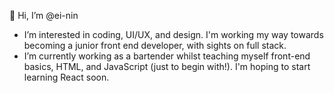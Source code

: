 👋 Hi, I’m @ei-nin
 - I’m interested in coding, UI/UX, and design. I'm working my way towards becoming a junior front end developer, with sights on full stack. 
- I’m currently working as a bartender whilst teaching myself front-end basics, HTML, and JavaScript (just to begin with!). I'm hoping to start learning React soon.

<!---
ei-nin/ei-nin is a ✨ special ✨ repository because its `README.md` (this file) appears on your GitHub profile.
You can click the Preview link to take a look at your changes.
--->
